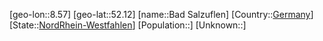﻿---
location: [52.12,8.57]
type: City
tags:
- geo/City


SpocWebEntityId: 28971
isDeleted: false
confidential: public

---
[geo-lon::8.57]
[geo-lat::52.12]
[name::Bad Salzuflen]
[Country::[Germany](geo/Continent/Europe/Germany.md)]
[State::[NordRhein-Westfahlen](NordRhein-Westfahlen)]
[Population::]
[Unknown::]


